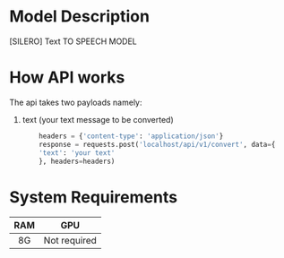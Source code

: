  # Model Description


[SILERO] Text TO SPEECH MODEL


# How API works

The api takes two payloads namely:

1. text (your text message to be converted)

    ```python
        headers = {'content-type': 'application/json'}
        response = requests.post('localhost/api/v1/convert', data={
        'text': 'your text'
        }, headers=headers)

    ```


# System Requirements
| RAM | GPU|
| :-: | :-: |
| 8G| Not required|

